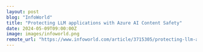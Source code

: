 ```yaml
---
layout: post
blog: "InfoWorld"
title: "Protecting LLM applications with Azure AI Content Safety"
date: 2024-05-09T09:00:00Z
image: images/infoworld.png
remote_url: "https://www.infoworld.com/article/3715305/protecting-llm-applications-with-azure-ai-content-safety.html#tk.rss_applicationdevelopment"
---
```

